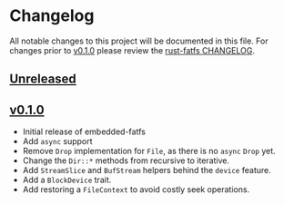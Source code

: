 # Changelog

All notable changes to this project will be documented in this file. For changes prior to [v0.1.0] please review the [rust-fatfs CHANGELOG](https://github.com/rafalh/rust-fatfs/blob/master/CHANGELOG.md).

## [Unreleased]

## [v0.1.0]

- Initial release of embedded-fatfs
- Add `async` support
- Remove `Drop` implementation for `File`, as there is no `async` `Drop` yet.
- Change the `Dir::*` methods from recursive to iterative.
- Add `StreamSlice` and `BufStream` helpers behind the `device` feature.
- Add a `BlockDevice` trait.
- Add restoring a `FileContext` to avoid costly seek operations.

[Unreleased]: https://github.com/mabezdev/embedded-fatfs/compare/v0.1.0...HEAD
[v0.1.0]: https://github.com/mabezdev/embedded-fatfs/releases/tag/v0.1.0